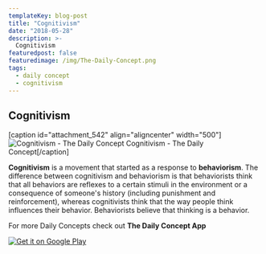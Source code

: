 ```yaml
---
templateKey: blog-post
title: "Cognitivism"
date: "2018-05-28"
description: >-
  Cognitivism
featuredpost: false
featuredimage: /img/The-Daily-Concept.png
tags:
  - daily concept
  - cognitivism
---
```


## Cognitivism

\[caption id="attachment\_542" align="aligncenter" width="500"\]![Cognitivism - The Daily Concept](https://stefantesoi.com/wp-content/uploads/2018/05/The-Daily-Concept-10.png) Cognitivism - The Daily Concept\[/caption\]

**Cognitivism** is a movement that started as a response to **behaviorism**. The difference between cognitivism and behaviorism is that behaviorists think that all behaviors are reflexes to a certain stimuli in the environment or a consequence of someone's history (including punishment and reinforcement), whereas cognitivists think that the way people think influences their behavior. Behaviorists believe that thinking is a behavior.

For more Daily Concepts check out **The Daily Concept App**

[![Get it on Google Play](https://play.google.com/intl/en_us/badges/images/generic/en_badge_web_generic.png)](https://play.google.com/store/apps/details?id=com.conceptaday&pcampaignid=MKT-Other-global-all-co-prtnr-py-PartBadge-Mar2515-1)
